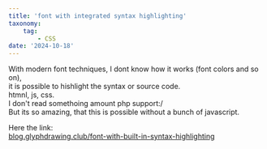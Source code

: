 ```yaml
---
title: 'font with integrated syntax highlighting'
taxonomy:
    tag:
        - CSS
date: '2024-10-18'
---
```


With modern font techniques, I dont know how it works (font colors and so on),     
it is possible to hishlight the syntax or source code.    
htmnl, js, css.    
I don't read somethoing amount php support:/    
But its so amazing, that this is possible without a bunch of javascript.

Here the link:    
[blog.glyphdrawing.club/font-with-built-in-syntax-highlighting](https://blog.glyphdrawing.club/font-with-built-in-syntax-highlighting/)